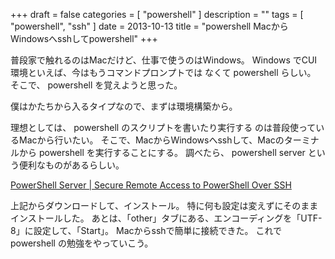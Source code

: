 +++
draft = false
categories = [ "powershell" ]
description = ""
tags = [ "powershell", "ssh" ]
date = 2013-10-13
title = "powershell MacからWindowsへsshしてpowershell"
+++

普段家で触れるのはMacだけど、仕事で使うのはWindows。 Windows
でCUI環境といえば、今はもうコマンドプロンプトでは なくて powershell
らしい。 そこで、 powershell を覚えようと思った。

僕はかたちから入るタイプなので、まずは環境構築から。

理想としては、 powershell のスクリプトを書いたり実行する
のは普段使っているMacから行いたい。
そこで、MacからWindowsへsshして、Macのターミナルから powershell
を実行することにする。 調べたら、 powershell server
という便利なものがあるらしい。

[PowerShell Server | Secure Remote Access to PowerShell Over SSH](http://www.powershellserver.com/)

上記からダウンロードして、インストール。
特に何も設定は変えずにそのままインストールした。
あとは、「other」タブにある、エンコーディングを「UTF-8」に設定して、「Start」。
Macからsshで簡単に接続できた。 これで powershell
の勉強をやっていこう。
